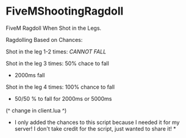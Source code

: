 
# FiveMShootingRagdoll #

FiveM Ragdoll When Shot in the Legs.

Ragdolling Based on Chances:

Shot in the leg 1-2 times: *CANNOT FALL*

Shot in the leg 3 times: 50% chace to fall
  - 2000ms fall

Shot in the leg 4 times: 100% chance to fall
  - 50/50 % to fall for 2000ms or 5000ms

(^ change in client.lua ^)






* I only added the chances to this script because I needed it for my server! I don't take credit for the script, just wanted to share it! *

